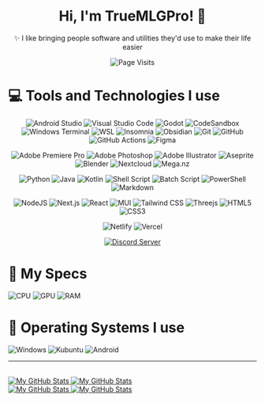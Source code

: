 <h1 align="center">Hi, I'm TrueMLGPro! 👋</h1>

<p align="center">✨ I like bringing people software and utilities they'd use to make their life easier</p>

<p align="center">
  <img src="https://hits-app.vercel.app/hits?url=https://github.com/TrueMLGPro&bgLeft=222222&bgRight=5057D8&label=Visits" alt="Page Visits" />
</p>

<h1>💻 Tools and Technologies I use</h1>

<p align="center">
  <img src="https://img.shields.io/badge/Android_Studio-3DDC84.svg?style=flat-square&logo=android-studio&logoColor=white" alt="Android Studio" />
  <img src="https://img.shields.io/badge/Visual_Studio_Code-0078D7.svg?style=flat-square&logo=visual-studio-code&logoColor=white" alt="Visual Studio Code" />
  <img src="https://img.shields.io/badge/Godot-478CBF?style=flat-square&logo=godot-engine&logoColor=white" alt="Godot" />
  <img src="https://img.shields.io/badge/CodeSandbox-040404?style=flat-square&logo=codesandbox&logoColor=DBDBDB" alt="CodeSandbox" />
  <img src="https://img.shields.io/badge/Windows_Terminal-4D4D4D.svg?style=flat-square&logo=windows-terminal&logoColor=white" alt="Windows Terminal" />
  <img src="https://img.shields.io/badge/WSL-0175CF.svg?style=flat-square&logo=linux&logoColor=white" alt="WSL" />
  <img src="https://img.shields.io/badge/Insomnia-5849BE?style=flat-square&logo=insomnia&logoColor=white" alt="Insomnia" />
  <img src="https://img.shields.io/badge/Obsidian-7C68D5?style=flat-square&logo=obsidian&logoColor=white" alt="Obsidian" />
  <img src="https://img.shields.io/badge/Git-F05032?style=flat-square&logo=git&logoColor=white" alt="Git" />
  <img src="https://img.shields.io/badge/GitHub-181717?style=flat-square&logo=github" alt="GitHub" />
  <img src="https://img.shields.io/badge/GitHub_Actions-2088FF?style=flat-square&logo=github-actions&logoColor=white" alt="GitHub Actions" />
  <img src="https://img.shields.io/badge/Figma-F24E1E.svg?style=flat-square&logo=figma&logoColor=white" alt="Figma" />
</p>

<p align="center">
  <img src="https://img.shields.io/badge/Adobe_Premiere_Pro-9999FF.svg?style=flat-square&logo=Adobe%20Premiere%20Pro&logoColor=white" alt="Adobe Premiere Pro" />
  <img src="https://img.shields.io/badge/Adobe_Photoshop-31A8FF.svg?style=flat-square&logo=Adobe%20Photoshop&logoColor=white" alt="Adobe Photoshop" />
  <img src="https://img.shields.io/badge/Adobe_Illustrator-FF9A00.svg?style=flat-square&logo=Adobe%20Illustrator&logoColor=white" alt="Adobe Illustrator" />
  <img src="https://img.shields.io/badge/Aseprite-white?style=flat-square&logo=Aseprite&logoColor=7D929E" alt="Aseprite" />
  <img src="https://img.shields.io/badge/Blender-F5792A.svg?style=flat-square&logo=blender&logoColor=white" alt="Blender" />
  <img src="https://img.shields.io/badge/Nextcloud-0082C9?style=flat-square&logo=nextcloud&logoColor=white" alt="Nextcloud" />
  <img src="https://img.shields.io/badge/Mega-D90007.svg?style=flat-square&logo=Mega&logoColor=white" alt="Mega.nz" />
</p>

<p align="center">
  <img src="https://img.shields.io/badge/Python-3670A0?style=flat-square&logo=python&logoColor=white" alt="Python" />
  <img src="https://img.shields.io/badge/Java-ED8B00.svg?style=flat-square&logo=oracle&logoColor=white" alt="Java" />
  <img src="https://img.shields.io/badge/Kotlin-7F52FF.svg?style=flat-square&logo=kotlin&logoColor=white" alt="Kotlin" />
  <img src="https://img.shields.io/badge/Shell_Script-121011.svg?style=flat-square&logo=gnu-bash&logoColor=white" alt="Shell Script" />
  <img src="https://img.shields.io/badge/Batch_Script-4C5255.svg?style=flat-square&logo=data:image/png;base64,iVBORw0KGgoAAAANSUhEUgAAABgAAAAYCAYAAADgdz34AAAACXBIWXMAAAsTAAALEwEAmpwYAAAAj0lEQVR4nO2VwQ3CMAwA84OFCktkmaq/rgCBKUl/XeGqVImE8rENSBCUk/yzc7EftnN/CXAE7sCCjQjcUr0kSI+/Q5AE5ecj4IVYc+4AnEsnkqDgFbFT135cUNOewFnoApE+ou+MCDv+NwXOPj61IB2LxEnIe+S8GZhU6zkXBl7noj2T4akTDRG4AgdR0CwbzAYUcKHD58QAAAAASUVORK5CYII=&logoColor=white" alt="Batch Script" />
  <img src="https://img.shields.io/badge/PowerShell-5391FE.svg?style=flat-square&logo=powershell&logoColor=white" alt="PowerShell" />
  <img src="https://img.shields.io/badge/Markdown-black.svg?style=flat-square&logo=markdown&logoColor=white" alt="Markdown" />
</p>

<p align="center">
  <img src="https://img.shields.io/badge/NodeJS-43853D?style=flat-square&logo=Node.js&logoColor=white" alt="NodeJS" />
  <img src="https://img.shields.io/badge/Next.js-black?style=flat-square&logo=next.js&logoColor=white" alt="Next.js" />
  <img src="https://img.shields.io/badge/React-45B8D8?style=flat-square&logo=react&logoColor=white" alt="React" />
  <img src="https://img.shields.io/badge/MUI-0081CB.svg?style=flat-square&logo=mui&logoColor=white" alt="MUI" />
  <img src="https://img.shields.io/badge/Tailwind_CSS-38B2AC.svg?style=flat-square&logo=tailwind-css&logoColor=white" alt="Tailwind CSS" />
  <img src="https://img.shields.io/badge/Three.js-black?style=flat-square&logo=three.js&logoColor=white" alt="Threejs" />
  <img src="https://img.shields.io/badge/HTML-E34F26?style=flat-square&logo=html5&logoColor=white" alt="HTML5" />
  <img src="https://img.shields.io/badge/CSS-1572B6.svg?style=flat-square&logo=css3&logoColor=white" alt="CSS3" />
</p>

<p align="center">
  <img src="https://img.shields.io/badge/Netlify-00C7B7?style=flat-square&logo=netlify&logoColor=white" alt="Netlify" />
  <img src="https://img.shields.io/badge/Vercel-black?style=flat-square&logo=vercel&logoColor=white" alt="Vercel" />
</p>

<p align="center">
  <a href="https://discord.com/invite/qxE2DFr">
    <img src="https://img.shields.io/badge/Discord-7289DA?style=flat-square&logo=discord&logoColor=white" alt="Discord Server">
  </a>
</p>

<h1>🔮 My Specs</h1>

<p>
  <img src="https://img.shields.io/badge/AMD-Ryzen_5_3550H-ED1C24?style=for-the-badge&logo=amd&logoColor=white" alt="CPU">
  <img src="https://img.shields.io/badge/NVIDIA-GTX_1650-76B900?style=for-the-badge&logo=nvidia&logoColor=white" alt="GPU">
  <img src="https://img.shields.io/badge/RAM-16_GB-00B4D8?style=for-the-badge" alt="RAM">
</p>

<h1>🚀 Operating Systems I use</h1>

<p>
  <img src="https://img.shields.io/badge/Windows-0078D6?style=for-the-badge&logo=windows&logoColor=white" alt="Windows" />
  <img src="https://img.shields.io/badge/KUbuntu-0079C1?style=for-the-badge&logo=kubuntu&logoColor=white" alt="Kubuntu" />
  <img src="https://img.shields.io/badge/Android-3DDC84?style=for-the-badge&logo=android&logoColor=white" alt="Android" />
</p>

<hr>
<br/>

<!-- Stats -->

<a href="https://github.com/TrueMLGPro#gh-light-mode-only">
  <img src="https://github-readme-stats.vercel.app/api?username=TrueMLGPro&theme=light&show_icons=true#gh-light-mode-only" alt="My GitHub Stats" />
</a>

<a href="https://github.com/TrueMLGPro#gh-dark-mode-only">
  <img src="https://github-readme-stats.vercel.app/api?username=TrueMLGPro&theme=github_dark&show_icons=true#gh-dark-mode-only" alt="My GitHub Stats" />
</a>

<br/>

<!-- Top Languages -->

<a href="https://github.com/TrueMLGPro#gh-light-mode-only">
  <img src="https://github-readme-stats.vercel.app/api?username=TrueMLGPro&theme=light&show_icons=true#gh-light-mode-only" alt="My GitHub Stats" />
</a>

<a href="https://github.com/TrueMLGPro#gh-dark-mode-only">
  <img src="https://github-readme-stats.vercel.app/api/top-langs/?username=TrueMLGPro&theme=github_dark#gh-dark-mode-only" alt="My GitHub Stats" />
</a>

